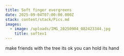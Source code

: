 ```yaml
---
title: Soft finger evergreens
date: 2025-09-04T07:00:00.000Z
stack: content/stack/Pics.md
images:
  - image: /uploads/IMG_20250904_082423344.jpg
    title: softev1
---
```


make friends with the tree its ok you can hold its hand

